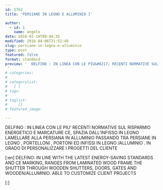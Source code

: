 ```yaml
---
id: 1762
title: 'PERSIANE IN LEGNO E ALLUMINIO ]'

author:
  - id: 1
    name: angelo
date: 2016-02-18T09:44:35
modified: 2016-04-06T21:52:48
slug: persiane-in-legno-e-alluminio
type: post
featured: false
format: standard
preview: '  DELFINO : IN LINEA CON LE PIU&#8217; RECENTI NORMATIVE SUL RISPARMIO ENERGETICO E MARCATURE CE, SPAZIA DALL&#8217;INFISSO IN LEGNO &hellip;
 '
# categories: 
#    
# categorylist: 
#   [ ]
# tags: 
#   
# taglist: 
#     []
# featured_image: 

---
```



DELFINO : IN LINEA CON LE PIU&#8217; RECENTI NORMATIVE SUL RISPARMIO ENERGETICO E MARCATURE CE, SPAZIA DALL&#8217;INFISSO IN LEGNO LAMELLARE ALLA PERSIANA IN ALLUMINIO PASSANDO TRA PERSIANE IN LEGNO , PORTELLONI , PORTONI ED INFISSI IN LEGNO /ALLUMINIO . IN GRADO DI PERSONALIZZARE I PROGETTI DEL CLIENTE

[:en]
DELFINO: IN LINE WITH THE LATEST ENERGY-SAVING STANDARDS AND CE MARKING, RANGES FROM LAMINATED WOOD FRAME THE SHUTTER THROUGH WOODEN SHUTTERS, DOORS, GATES AND WOODEN/ALLUMINIO. ABLE TO CUSTOMIZE CLIENT PROJECTS

[:]

